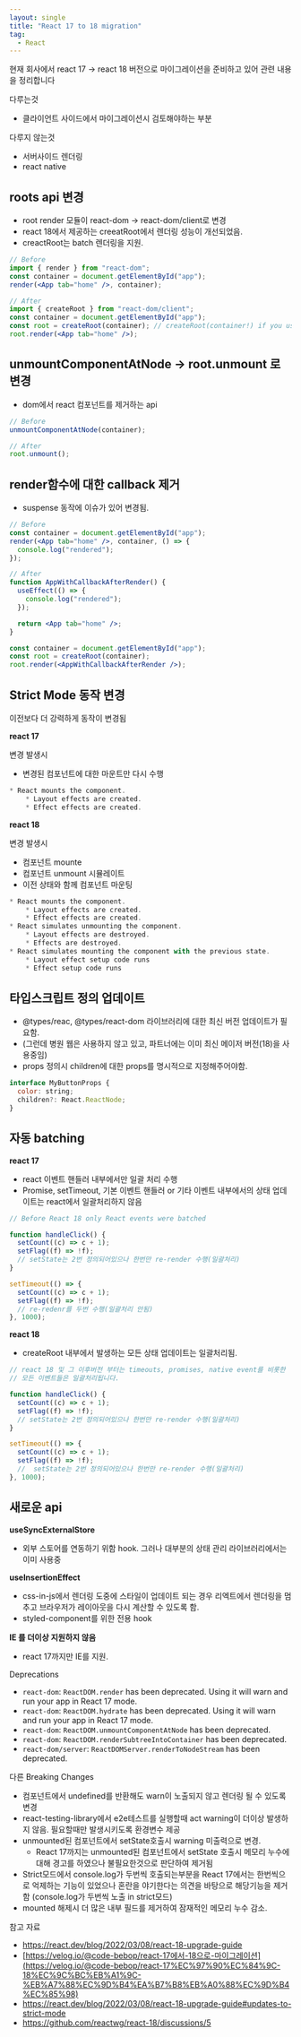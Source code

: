 ```yaml
---
layout: single
title: "React 17 to 18 migration"
tag:
  - React
---
```


현재 회사에서 react 17 → react 18 버전으로 마이그레이션을 준비하고 있어 관련 내용을 정리합니다

다루는것

- 클라이언트 사이드에서 마이그레이션시 검토해야하는 부분

다루지 않는것

- 서버사이드 렌더링
- react native

## roots api 변경

- root render 모듈이 react-dom → react-dom/client로 변경
- react 18에서 제공하는 creeatRoot에서 렌더링 성능이 개선되었음.
- creactRoot는 batch 렌더링을 지원.

```jsx
// Before
import { render } from "react-dom";
const container = document.getElementById("app");
render(<App tab="home" />, container);

// After
import { createRoot } from "react-dom/client";
const container = document.getElementById("app");
const root = createRoot(container); // createRoot(container!) if you use TypeScript
root.render(<App tab="home" />);
```

## unmountComponentAtNode → root.unmount 로 변경

- dom에서 react 컴포넌트를 제거하는 api

```jsx
// Before
unmountComponentAtNode(container);

// After
root.unmount();
```

## render함수에 대한 callback 제거

- suspense 동작에 이슈가 있어 변경됨.

```jsx
// Before
const container = document.getElementById("app");
render(<App tab="home" />, container, () => {
  console.log("rendered");
});

// After
function AppWithCallbackAfterRender() {
  useEffect(() => {
    console.log("rendered");
  });

  return <App tab="home" />;
}

const container = document.getElementById("app");
const root = createRoot(container);
root.render(<AppWithCallbackAfterRender />);
```

## Strict Mode 동작 변경

이전보다 더 강력하게 동작이 변경됨

**react 17**

변경 발생시

- 변경된 컴포넌트에 대한 마운트만 다시 수행

```jsx
* React mounts the component.
    * Layout effects are created.
    * Effect effects are created.
```

**react 18**

변경 발생시

- 컴포넌트 mounte
- 컴포넌트 unmount 시뮬레이트
- 이전 상태와 함께 컴포넌트 마운팅

```jsx
* React mounts the component.
    * Layout effects are created.
    * Effect effects are created.
* React simulates unmounting the component.
    * Layout effects are destroyed.
    * Effects are destroyed.
* React simulates mounting the component with the previous state.
    * Layout effect setup code runs
    * Effect setup code runs
```

## 타입스크립트 정의 업데이트

- @types/reac, @types/react-dom 라이브러리에 대한 최신 버전 업데이트가 필요함.
- (그런데 병원 웹은 사용하지 않고 있고, 파트너에는 이미 최신 메이저 버전(18)을 사용중임)
- props 정의시 children에 대한 props를 명시적으로 지정해주어야함.

```jsx
interface MyButtonProps {
  color: string;
  children?: React.ReactNode;
}
```

## 자동 batching

**react 17**

- react 이벤트 핸들러 내부에서만 일괄 처리 수행
- Promise, setTimeout, 기본 이벤트 핸들러 or 기타 이벤트 내부에서의 상태 업데이트는 react에서 일괄처리하지 않음

```jsx
// Before React 18 only React events were batched

function handleClick() {
  setCount((c) => c + 1);
  setFlag((f) => !f);
  // setState는 2번 정의되어있으나 한번만 re-render 수행(일괄처리)
}

setTimeout(() => {
  setCount((c) => c + 1);
  setFlag((f) => !f);
  // re-redenr를 두번 수행(일괄처리 안됨)
}, 1000);
```

**react 18**

- createRoot 내부에서 발생하는 모든 상태 업데이트는 일괄처리됨.

```jsx
// react 18 및 그 이후버전 부터는 timeouts, promises, native event를 비롯한
// 모든 이벤트들은 일괄처리됩니다.

function handleClick() {
  setCount((c) => c + 1);
  setFlag((f) => !f);
  // setState는 2번 정의되어있으나 한번만 re-render 수행(일괄처리)
}

setTimeout(() => {
  setCount((c) => c + 1);
  setFlag((f) => !f);
  //  setState는 2번 정의되어있으나 한번만 re-render 수행(일괄처리)
}, 1000);
```

## 새로운 api

**useSyncExternalStore**

- 외부 스토어를 연동하기 위함 hook. 그러나 대부분의 상태 관리 라이브러리에서는 이미 사용중

**useInsertionEffect**

- css-in-js에서 렌더링 도중에 스타일이 업데이트 되는 경우 리엑트에서 렌더링을 멈추고 브라우저가 레이아웃을 다시 계산할 수 있도록 함.
- styled-component를 위한 전용 hook

**IE 를 더이상 지원하지 않음**

- react 17까지만 IE를 지원.

Deprecations

- `react-dom`: `ReactDOM.render` has been deprecated. Using it will warn and run your app in React 17 mode.
- `react-dom`: `ReactDOM.hydrate` has been deprecated. Using it will warn and run your app in React 17 mode.
- `react-dom`: `ReactDOM.unmountComponentAtNode` has been deprecated.
- `react-dom`: `ReactDOM.renderSubtreeIntoContainer` has been deprecated.
- `react-dom/server`: `ReactDOMServer.renderToNodeStream` has been deprecated.

다른 Breaking Changes

- 컴포넌트에서 undefined를 반환해도 warn이 노출되지 않고 렌더링 될 수 있도록 변경
- react-testing-library에서 e2e테스트를 실행할때 act warning이 더이상 발생하지 않음. 필요할때만 발생시키도록 환경변수 제공
- unmounted된 컴포넌트에서 setState호출시 warning 미출력으로 변경.
  - React 17까지는 unmounted된 컴포넌트에서 setState 호출시 메모리 누수에 대해 경고를 하였으나 불필요한것으로 판단하여 제거됨
- Strict모드에서 console.log가 두번씩 호출되는부분을 React 17에서는 한번씩으로 억제하는 기능이 있었으나 혼란을 야기한다는 의견을 바탕으로 해당기능을 제거함 (console.log가 두번씩 노출 in strict모드)
- mounted 해제시 더 많은 내부 필드를 제거하여 잠재적인 메모리 누수 감소.

참고 자료

- https://react.dev/blog/2022/03/08/react-18-upgrade-guide
- [https://velog.io/@code-bebop/react-17에서-18으로-마이그레이션](https://velog.io/@code-bebop/react-17%EC%97%90%EC%84%9C-18%EC%9C%BC%EB%A1%9C-%EB%A7%88%EC%9D%B4%EA%B7%B8%EB%A0%88%EC%9D%B4%EC%85%98)
- https://react.dev/blog/2022/03/08/react-18-upgrade-guide#updates-to-strict-mode
- https://github.com/reactwg/react-18/discussions/5
